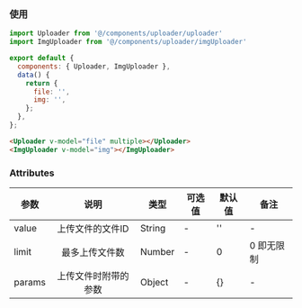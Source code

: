 ### 使用
``` js
import Uploader from '@/components/uploader/uploader'
import ImgUploader from '@/components/uploader/imgUploader'

export default {
  components: { Uploader, ImgUploader },
  data() {
    return {
      file: '',
      img: '',
    };
  },
};
```

``` html
<Uploader v-model="file" multiple></Uploader>
<ImgUploader v-model="img"></ImgUploader>
```

### Attributes
|     参数    | 说明           | 类型  | 可选值 | 默认值 | 备注|
| ------------- |:-------------:| ----- | ----- | ----- | ----- |
| value | 上传文件的文件ID | String | - | '' | - |
| limit | 最多上传文件数 | Number | - | 0 | 0 即无限制 |
| params | 上传文件时附带的参数 | Object | - | {} | - |
